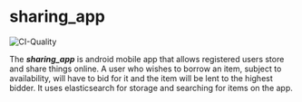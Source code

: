 # sharing_app
![CI-Quality](https://github.com/hezaaron/sharing_app/workflows/CI-Quality/badge.svg)

The ***sharing_app*** is android mobile app that allows registered users store and share things online. A user who wishes to borrow an item, subject to availability, will have to bid for it and the item will be lent to the highest bidder. It uses elasticsearch for storage and searching for items on the app.